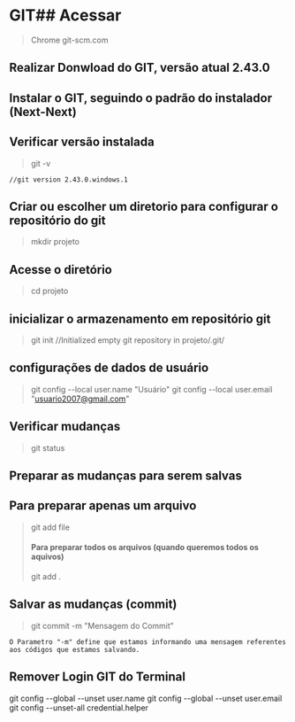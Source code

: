 # GIT## Acessar 
>Chrome git-scm.com

## Realizar Donwload do GIT, versão atual 2.43.0

## Instalar o GIT, seguindo o padrão do instalador (Next-Next)

## Verificar versão instalada
> git -v
> 
    //git version 2.43.0.windows.1

## Criar ou escolher um diretorio para configurar o repositório do git
> mkdir projeto 

## Acesse o diretório
> cd projeto 

## inicializar o armazenamento em repositório git
> git init
        //Initialized empty git repository in projeto/.git/

## configurações de dados de usuário 
> git config --local user.name "Usuário"
> git config --local user.email "usuario2007@gmail.com"


## Verificar mudanças
> git status 

## Preparar as mudanças para serem salvas 

## Para preparar apenas um arquivo
> git add file
> #### Para preparar todos os arquivos (quando queremos todos os aquivos)
> git add .


## Salvar as mudanças (commit)
> git commit -m "Mensagem do Commit"
>
    O Parametro "-m" define que estamos informando uma mensagem referentes aos códigos que estamos salvando. 


## Remover Login GIT do Terminal


git config --global --unset user.name
git config --global --unset user.email
git config --unset-all credential.helper




